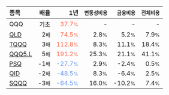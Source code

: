 | **종목** | **배율** | **1년** | **<small>변동성비용</small>** | **<small>금융비용</small>** | **<small>전체비용</small>** |
| :------- | -------: | ------: | --------------: | ------------: | ------------: |
| QQQ | 기초 | <span style="color: tomato">37.7<small>%</small></span> | - | - | - |
| [QLD](/qld/) | 2<small>배</small> | <span style="color: tomato">74.5<small>%</small></span> | 2.8<small>%</small> | 5.2<small>%</small> | 7.9<small>%</small> |
| [TQQQ](/tqqq/) | 3<small>배</small> | <span style="color: tomato">112.8<small>%</small></span> | 8.3<small>%</small> | 11.1<small>%</small> | 18.4<small>%</small> |
| [QQQ5.L](/qqq5/) | 5<small>배</small> | <span style="color: tomato">191.2<small>%</small></span> | 25.3<small>%</small> | 21.1<small>%</small> | 41.1<small>%</small> |
| [PSQ](/psq/) | -1<small>배</small> | <span style="color: cornflowerblue">-27.7<small>%</small></span> | 2.9<small>%</small> | -2.4<small>%</small> | 0.5<small>%</small> |
| [QID](/qid/) | -2<small>배</small> | <span style="color: cornflowerblue">-48.5<small>%</small></span> | 8.3<small>%</small> | -6.4<small>%</small> | 2.5<small>%</small> |
| [SQQQ](/sqqq/) | -3<small>배</small> | <span style="color: cornflowerblue">-64.5<small>%</small></span> | 16.0<small>%</small> | -10.2<small>%</small> | 7.4<small>%</small> |